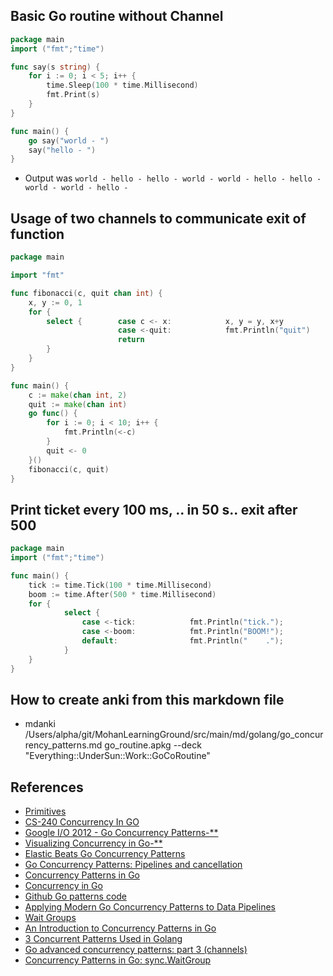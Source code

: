 ## Basic Go routine without Channel

```go
package main
import ("fmt";"time")

func say(s string) {
	for i := 0; i < 5; i++ {
		time.Sleep(100 * time.Millisecond)
		fmt.Print(s)
	}
}

func main() {
	go say("world - ")
	say("hello - ")
}
```
* Output was ```world - hello - hello - world - world - hello - hello - world - world - hello - ```

## Usage of two channels to communicate exit of function

```go
package main

import "fmt"

func fibonacci(c, quit chan int) {
	x, y := 0, 1
	for {
		select {		case c <- x:			x, y = y, x+y
		                case <-quit:			fmt.Println("quit")
			            return
		}
	}
}

func main() {
	c := make(chan int, 2)
	quit := make(chan int)
	go func() {
		for i := 0; i < 10; i++ {
			fmt.Println(<-c)
		}
		quit <- 0
	}()
	fibonacci(c, quit)
}
```

## Print ticket every 100 ms, .. in 50 s.. exit after 500

```go
package main
import ("fmt";"time")

func main() {
	tick := time.Tick(100 * time.Millisecond)
	boom := time.After(500 * time.Millisecond)
	for {
			select {
				case <-tick:			fmt.Println("tick.");
				case <-boom:			fmt.Println("BOOM!");			return
				default:				fmt.Println("    .");			time.Sleep(50 * time.Millisecond)
			}
	}
}
```



## How to create anki from this markdown file

* mdanki /Users/alpha/git/MohanLearningGround/src/main/md/golang/go_concurrency_patterns.md go_routine.apkg --deck "Everything::UnderSun::Work::GoCoRoutine"


## References

* [Primitives](https://go.dev/tour/concurrency/1)
* [CS-240 Concurrency In GO](https://sands.kaust.edu.sa/classes/CS240/F17/slides/02-concurrency-in-go.pptx)
* [Google I/O 2012 - Go Concurrency Patterns-**](https://www.youtube.com/watch?v=f6kdp27TYZs)
* [Visualizing Concurrency in Go-**](https://divan.dev/posts/go_concurrency_visualize/)
* [Elastic Beats Go Concurrency Patterns](https://www.elastic.co/blog/a-tour-of-go-concurrency-patterns-via-the-new-heartbeat-scheduler)
* [Go Concurrency Patterns: Pipelines and cancellation](https://go.dev/blog/pipelines)
* [Concurrency Patterns in Go ](https://dev.to/karankumarshreds/concurrency-patterns-in-go-3jfc)
* [Concurrency in Go](https://learning.oreilly.com/library/view/concurrency-in-go/9781491941294/ch04.html#bridgechannel)
* [Github Go patterns code](https://github.com/lotusirous/go-concurrency-patterns)
* [Applying Modern Go Concurrency Patterns to Data Pipelines](https://medium.com/amboss/applying-modern-go-concurrency-patterns-to-data-pipelines-b3b5327908d4)
* [Wait Groups](https://blog.logrocket.com/concurrency-patterns-golang-waitgroups-goroutines/)
* [An Introduction to Concurrency Patterns in Go](https://dzone.com/articles/an-intro-to-concurrency-patterns-in-go)
* [3 Concurrent Patterns Used in Golang](https://betterprogramming.pub/3-concurrent-patterns-used-in-golang-b107c52f1c06)
* [Go advanced concurrency patterns: part 3 (channels)](https://blogtitle.github.io/go-advanced-concurrency-patterns-part-3-channels/)
* [Concurrency Patterns in Go: sync.WaitGroup ](https://www.calhoun.io/concurrency-patterns-in-go-sync-waitgroup/)